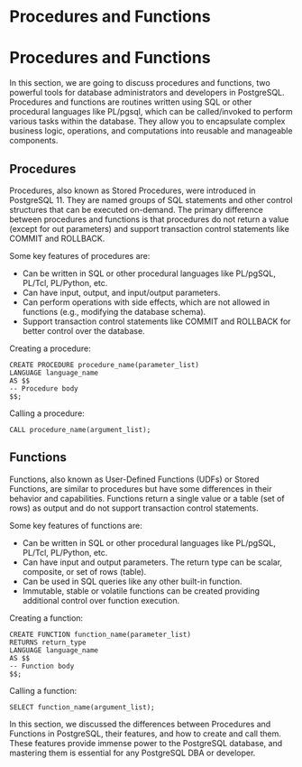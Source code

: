 # Procedures and Functions

# Procedures and Functions

In this section, we are going to discuss procedures and functions, two powerful tools for database administrators and developers in PostgreSQL. Procedures and functions are routines written using SQL or other procedural languages like PL/pgsql, which can be called/invoked to perform various tasks within the database. They allow you to encapsulate complex business logic, operations, and computations into reusable and manageable components. 

## Procedures

Procedures, also known as Stored Procedures, were introduced in PostgreSQL 11. They are named groups of SQL statements and other control structures that can be executed on-demand. The primary difference between procedures and functions is that procedures do not return a value (except for out parameters) and support transaction control statements like COMMIT and ROLLBACK. 

Some key features of procedures are:

- Can be written in SQL or other procedural languages like PL/pgSQL, PL/Tcl, PL/Python, etc.
- Can have input, output, and input/output parameters.
- Can perform operations with side effects, which are not allowed in functions (e.g., modifying the database schema).
- Support transaction control statements like COMMIT and ROLLBACK for better control over the database.

Creating a procedure:
```
CREATE PROCEDURE procedure_name(parameter_list)
LANGUAGE language_name
AS $$
-- Procedure body
$$;
```
Calling a procedure:
```
CALL procedure_name(argument_list);
```

## Functions

Functions, also known as User-Defined Functions (UDFs) or Stored Functions, are similar to procedures but have some differences in their behavior and capabilities. Functions return a single value or a table (set of rows) as output and do not support transaction control statements.

Some key features of functions are:

- Can be written in SQL or other procedural languages like PL/pgSQL, PL/Tcl, PL/Python, etc.
- Can have input and output parameters. The return type can be scalar, composite, or set of rows (table).
- Can be used in SQL queries like any other built-in function.
- Immutable, stable or volatile functions can be created providing additional control over function execution.

Creating a function:
```
CREATE FUNCTION function_name(parameter_list)
RETURNS return_type
LANGUAGE language_name
AS $$
-- Function body
$$;
```
Calling a function:
```
SELECT function_name(argument_list);
```

In this section, we discussed the differences between Procedures and Functions in PostgreSQL, their features, and how to create and call them. These features provide immense power to the PostgreSQL database, and mastering them is essential for any PostgreSQL DBA or developer.